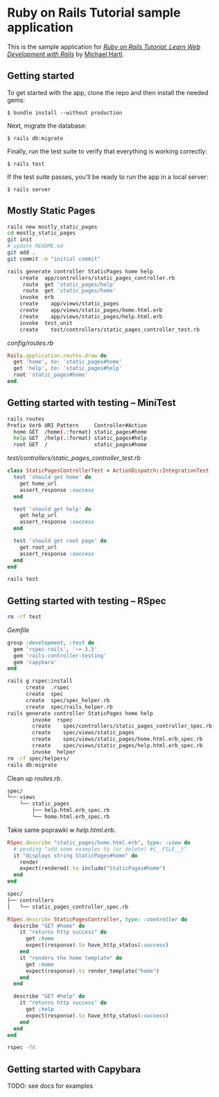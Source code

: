 # Ruby on Rails Tutorial sample application

This is the sample application for
[*Ruby on Rails Tutorial:
Learn Web Development with Rails*](http://www.railstutorial.org/)
by [Michael Hartl](http://www.michaelhartl.com/).

## Getting started

To get started with the app, clone the repo and then install the needed gems:

```
$ bundle install --without production
```

Next, migrate the database:

```
$ rails db:migrate
```

Finally, run the test suite to verify that everything is working correctly:

```
$ rails test
```

If the test suite passes, you'll be ready to run the app in a local server:

```
$ rails server
```

## Mostly Static Pages

```sh
rails new mostly_static_pages
cd mostly_static_pages
git init
# update README.md
git add .
git commit -m "initial commit"
```

```sh
rails generate controller StaticPages home help
    create  app/controllers/static_pages_controller.rb
     route  get 'static_pages/help'
     route  get 'static_pages/home'
    invoke  erb
    create    app/views/static_pages
    create    app/views/static_pages/home.html.erb
    create    app/views/static_pages/help.html.erb
    invoke  test_unit
    create    test/controllers/static_pages_controller_test.rb
```

_config/routes.rb_
```ruby
Rails.application.routes.draw do
  get 'home', to: 'static_pages#home'
  get 'help', to: 'static_pages#help'
  root 'static_pages#home'
end
```

## Getting started with testing – MiniTest

```sh
rails routes
Prefix Verb URI Pattern     Controller#Action
  home GET  /home(.:format) static_pages#home
  help GET  /help(.:format) static_pages#help
  root GET  /               static_pages#home
```

_test/controllers/static_pages_controller_test.rb_
```ruby
class StaticPagesControllerTest < ActionDispatch::IntegrationTest
  test 'should get home' do
    get home_url
    assert_response :success
  end

  test 'should get help' do
    get help_url
    assert_response :success
  end

  test 'should get root page' do
    get root_url
    assert_response :success
  end
end
```

```sh
rails test
```

## Getting started with testing – RSpec

```sh
rm -rf test
```

_Gemfile_
```ruby
group :development, :test do
  gem 'rspec-rails', '~> 3.5'
  gem 'rails-controller-testing'
  gem 'capybara'
end
```

```sh
rails g rspec:install
      create  .rspec
      create  spec
      create  spec/spec_helper.rb
      create  spec/rails_helper.rb
rails generate controller StaticPages home help
        invoke  rspec
        create    spec/controllers/static_pages_controller_spec.rb
        create    spec/views/static_pages
        create    spec/views/static_pages/home.html.erb_spec.rb
        create    spec/views/static_pages/help.html.erb_spec.rb
        invoke  helper
rm -rf spec/helpers/
rails db:migrate
```

Clean up _routes.rb_.

```sh
spec/
└── views
    └── static_pages
        ├── help.html.erb_spec.rb
        └── home.html.erb_spec.rb
```

Takie same poprawki w _help.html.erb_.
```ruby
RSpec.describe "static_pages/home.html.erb", type: :view do
  # pending "add some examples to (or delete) #{__FILE__}"
  it "displays string StaticPages#home" do
    render
    expect(rendered).to include("StaticPages#home")
  end
end
```

```sh
spec/
├── controllers
│   └── static_pages_controller_spec.rb
```

```ruby
RSpec.describe StaticPagesController, type: :controller do
  describe "GET #home" do
    it "returns http success" do
      get :home
      expect(response).to have_http_status(:success)
    end
    it "renders the home template" do
      get :home
      expect(response).to render_template("home")
    end
  end

  describe "GET #help" do
    it "returns http success" do
      get :help
      expect(response).to have_http_status(:success)
    end
  end
end
```

```sh
rspec -fd
```

## Getting started with Capybara

TODO: see docs for examples
